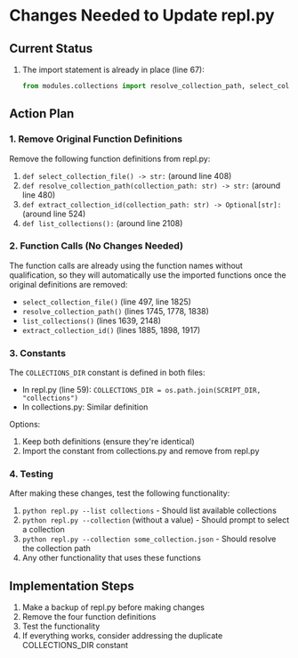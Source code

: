 # Changes Needed to Update repl.py

## Current Status

1. The import statement is already in place (line 67):
   ```python
   from modules.collections import resolve_collection_path, select_collection_file, list_collections, extract_collection_id
   ```

## Action Plan

### 1. Remove Original Function Definitions

Remove the following function definitions from repl.py:

1. `def select_collection_file() -> str:` (around line 408)
2. `def resolve_collection_path(collection_path: str) -> str:` (around line 480)
3. `def extract_collection_id(collection_path: str) -> Optional[str]:` (around line 524)
4. `def list_collections():` (around line 2108)

### 2. Function Calls (No Changes Needed)

The function calls are already using the function names without qualification, so they will automatically use the imported functions once the original definitions are removed:

- `select_collection_file()` (line 497, line 1825)
- `resolve_collection_path()` (lines 1745, 1778, 1838)
- `list_collections()` (lines 1639, 2148)
- `extract_collection_id()` (lines 1885, 1898, 1917)

### 3. Constants

The `COLLECTIONS_DIR` constant is defined in both files:
- In repl.py (line 59): `COLLECTIONS_DIR = os.path.join(SCRIPT_DIR, "collections")`
- In collections.py: Similar definition

Options:
1. Keep both definitions (ensure they're identical)
2. Import the constant from collections.py and remove from repl.py

### 4. Testing

After making these changes, test the following functionality:

1. `python repl.py --list collections` - Should list available collections
2. `python repl.py --collection` (without a value) - Should prompt to select a collection
3. `python repl.py --collection some_collection.json` - Should resolve the collection path
4. Any other functionality that uses these functions

## Implementation Steps

1. Make a backup of repl.py before making changes
2. Remove the four function definitions
3. Test the functionality
4. If everything works, consider addressing the duplicate COLLECTIONS_DIR constant 
